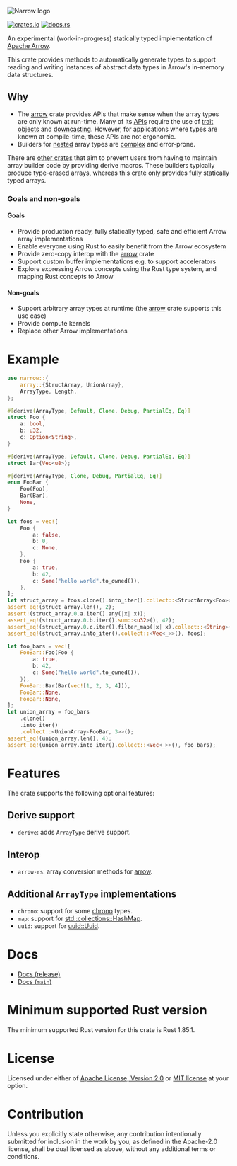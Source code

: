 ![Narrow logo](https://raw.githubusercontent.com/mbrobbel/narrow/main/narrow.svg)

[![crates.io](https://img.shields.io/crates/v/narrow.svg)](https://crates.io/crates/narrow)
[![docs.rs](https://docs.rs/narrow/badge.svg)](https://docs.rs/narrow)

An experimental (work-in-progress) statically typed implementation of [Apache Arrow](https://arrow.apache.org).

This crate provides methods to automatically generate types to support reading and writing instances of abstract data types in Arrow's in-memory data structures.

## Why

- The [arrow](https://docs.rs/arrow) crate provides APIs that make sense when the array types are only known at run-time. Many of its [APIs](https://docs.rs/arrow/latest/arrow/#type-erasure--trait-objects) require the use of [trait objects](https://doc.rust-lang.org/book/ch17-02-trait-objects.html) and [downcasting](https://docs.rs/arrow/latest/arrow/array/fn.downcast_array.html). However, for applications where types are known at compile-time, these APIs are not ergonomic.
- Builders for [nested](https://docs.rs/arrow/latest/arrow/datatypes/enum.DataType.html#method.is_nested) array types are [complex](https://docs.rs/arrow/latest/arrow/array/struct.StructBuilder.html) and error-prone.

There are [other crates](https://crates.io/search?q=arrow%20derive&sort=relevance) that aim to prevent users from having to maintain array builder code by providing derive macros. These builders typically produce type-erased arrays, whereas this crate only provides fully statically typed arrays.

### Goals and non-goals

#### Goals

- Provide production ready, fully statically typed, safe and efficient Arrow array implementations
- Enable everyone using Rust to easily benefit from the Arrow ecosystem
- Provide zero-copy interop with the [arrow](https://docs.rs/arrow) crate
- Support custom buffer implementations e.g. to support accelerators
- Explore expressing Arrow concepts using the Rust type system, and mapping Rust concepts to Arrow

#### Non-goals

- Support arbitrary array types at runtime (the [arrow](https://docs.rs/arrow) crate supports this use case)
- Provide compute kernels
- Replace other Arrow implementations

# Example

```rust
use narrow::{
    array::{StructArray, UnionArray},
    ArrayType, Length,
};

#[derive(ArrayType, Default, Clone, Debug, PartialEq, Eq)]
struct Foo {
    a: bool,
    b: u32,
    c: Option<String>,
}

#[derive(ArrayType, Default, Clone, Debug, PartialEq, Eq)]
struct Bar(Vec<u8>);

#[derive(ArrayType, Clone, Debug, PartialEq, Eq)]
enum FooBar {
    Foo(Foo),
    Bar(Bar),
    None,
}

let foos = vec![
    Foo {
        a: false,
        b: 0,
        c: None,
    },
    Foo {
        a: true,
        b: 42,
        c: Some("hello world".to_owned()),
    },
];
let struct_array = foos.clone().into_iter().collect::<StructArray<Foo>>();
assert_eq!(struct_array.len(), 2);
assert!(struct_array.0.a.iter().any(|x| x));
assert_eq!(struct_array.0.b.iter().sum::<u32>(), 42);
assert_eq!(struct_array.0.c.iter().filter_map(|x| x).collect::<String>(), "hello world");
assert_eq!(struct_array.into_iter().collect::<Vec<_>>(), foos);

let foo_bars = vec![
    FooBar::Foo(Foo {
        a: true,
        b: 42,
        c: Some("hello world".to_owned()),
    }),
    FooBar::Bar(Bar(vec![1, 2, 3, 4])),
    FooBar::None,
    FooBar::None,
];
let union_array = foo_bars
    .clone()
    .into_iter()
    .collect::<UnionArray<FooBar, 3>>();
assert_eq!(union_array.len(), 4);
assert_eq!(union_array.into_iter().collect::<Vec<_>>(), foo_bars);
```

# Features

The crate supports the following optional features:

## Derive support

- `derive`: adds `ArrayType` derive support.

## Interop

- `arrow-rs`: array conversion methods for [arrow](https://docs.rs/arrow).

## Additional `ArrayType` implementations

- `chrono`: support for some [chrono](https://docs.rs/chrono) types.
- `map`: support for [std::collections::HashMap](https://doc.rust-lang.org/stable/std/collections/struct.HashMap.html).
- `uuid`: support for [uuid::Uuid](https://docs.rs/uuid/latest/uuid/struct.Uuid.html).

# Docs

- [Docs (release)](https://docs.rs/narrow)
- [Docs (`main`)](https://mbrobbel.github.io/narrow/)

# Minimum supported Rust version

The minimum supported Rust version for this crate is Rust 1.85.1.

# License

Licensed under either of [Apache License, Version 2.0](https://github.com/mbrobbel/narrow/blob/main/LICENSE-APACHE) or [MIT license](https://github.com/mbrobbel/narrow/blob/main/LICENSE-MIT) at your option.

# Contribution

Unless you explicitly state otherwise, any contribution intentionally submitted for inclusion in the work by you, as defined in the Apache-2.0 license, shall be dual licensed as above, without any additional terms or conditions.
